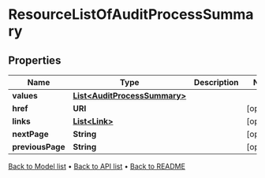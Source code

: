 

# ResourceListOfAuditProcessSummary


## Properties

| Name | Type | Description | Notes |
|------------ | ------------- | ------------- | -------------|
|**values** | [**List&lt;AuditProcessSummary&gt;**](AuditProcessSummary.md) |  |  |
|**href** | **URI** |  |  [optional] |
|**links** | [**List&lt;Link&gt;**](Link.md) |  |  [optional] |
|**nextPage** | **String** |  |  [optional] |
|**previousPage** | **String** |  |  [optional] |



[Back to Model list](../README.md#documentation-for-models) &#8226; [Back to API list](../README.md#documentation-for-api-endpoints) &#8226; [Back to README](../README.md)


